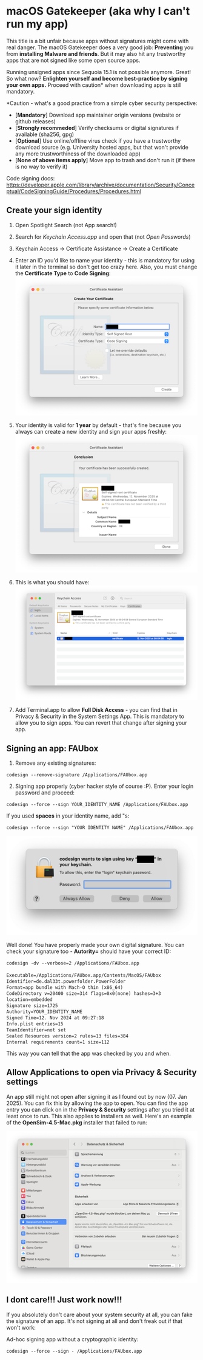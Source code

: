 # macOS Gatekeeper (aka why I can't run my app)

This title is a bit unfair because apps without signatures might come with real danger. The macOS Gatekeeper does a very good job: __Preventing__ you from __installing Malware and friends__. But it may also hit any trustworthy apps that are not signed like some open source apps.

Running unsigned apps since Sequoia 15.1 is not possible anymore. Great! So what now? __Enlighten yourself and become best-practice by signing your own apps.__ Proceed with caution* when downloading apps is still mandatory.

*Caution - what's a good practice from a simple cyber security perspective:

- [__Mandatory__] Download app maintainer origin versions (website or github releases)
- [__Strongly recommeded__] Verify checksums or digital signatures if available (sha256, gpg)
- [__Optional__] Use online/offline virus check if you have a trustworthy download source (e.g. University hosted apps, but that won't provide any more trustworthiness of the downloaded app)
- [__None of above items apply__] Move app to trash and don't run it (if there is no way to verify it)


Code signing docs: https://developer.apple.com/library/archive/documentation/Security/Conceptual/CodeSigningGuide/Procedures/Procedures.html

Create your sign identity
---

1. Open Spotlight Search (not App search!)
2. Search for _Keychain Access.app_ and open that (not _Open Passwords_)
3. Keychain Access -> Certificate Assistance -> Create a Certificate
4. Enter an ID you'd like to name your identity - this is mandatory for using it later in the terminal so don't get too crazy here. Also, you must change the __Certificate Type__ to __Code Signing__:
![](assets/macos_create_cert0.png "")

4. Your identity is valid for __1 year__ by default - that's fine because you always can create a new identity and sign your apps freshly:
![](assets/macos_create_cert1.png "")

5. This is what you should have:
![](assets/macos_create_cert2.png "")

6. Add Terminal.app to allow __Full Disk Access__ - you can find that in Privacy & Security in the System Settings App. This is mandatory to allow you to sign apps. You can revert that change after signing your app.

Signing an app: FAUbox
---

1. Remove any existing signatures:

```
codesign --remove-signature /Applications/FAUbox.app
```

2. Signing app properly (cyber hacker style of course :P). Enter your login password and proceed:

```
codesign --force --sign YOUR_IDENTITY_NAME /Applications/FAUbox.app
```

If you used __spaces__ in your identity name, add "s:

```
codesign --force --sign "YOUR IDENTITY NAME" /Applications/FAUbox.app
```

![](assets/macos_sign_app.png "")

Well done! You have properly made your own digital signature. You can check your signature too - __Autority=__ should have your correct ID:

```
codesign -dv --verbose=2 /Applications/FAUbox.app

Executable=/Applications/FAUbox.app/Contents/MacOS/FAUbox
Identifier=de.dal33t.powerfolder.PowerFolder
Format=app bundle with Mach-O thin (x86_64)
CodeDirectory v=20400 size=314 flags=0x0(none) hashes=3+3 location=embedded
Signature size=1725
Authority=YOUR_IDENTITY_NAME
Signed Time=12. Nov 2024 at 09:27:18
Info.plist entries=15
TeamIdentifier=not set
Sealed Resources version=2 rules=13 files=384
Internal requirements count=1 size=112
```

This way you can tell that the app was checked by you and when.

Allow Applications to open via Privacy & Security settings
---

An app still might not open after signing it as I found out by now (07. Jan 2025). You can fix this by allowing the app to open. You can find the app entry you can click on in the __Privacy & Security__ settings after you tried it at least once to run. This also applies to installers as well. Here's an example of the __OpenSim-4.5-Mac.pkg__ installer that failed to run:

![](assets/macos_sign_app_2.png "")

I dont care!!! Just work now!!!
---

If you absolutely don't care about your system security at all, you can fake the signature of an app. It's not signing at all and don't freak out if that won't work:

Ad-hoc signing app without a cryptographic identity:

```
codesign --force --sign - /Applications/FAUbox.app
```
